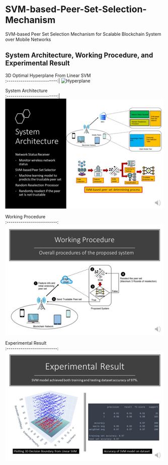 # SVM-based-Peer-Set-Selection-Mechanism
SVM-based Peer Set Selection Mechanism for Scalable Blockchain  System over Mobile Networks

## System Architecture, Working Procedure, and Experimental Result

3D Optimal Hyperplane From Linear SVM                                  
:-------------------------:|
![Hyperplane](https://github.com/sithukaungset/SVM-based-Peer-Set-Selection-Mechanism/blob/master/svm.gif)

System Architecture                                 
:-------------------------:|
![System Architecture](https://github.com/sithukaungset/SVM-based-Peer-Set-Selection-Mechanism/blob/master/Slide5.JPG)

Working Procedure                      
:-------------------------:
![Working Procedure](https://github.com/sithukaungset/SVM-based-Peer-Set-Selection-Mechanism/blob/master/Slide6.JPG)

Experimental Result                              
:-------------------------:
![Experimental Result](https://github.com/sithukaungset/SVM-based-Peer-Set-Selection-Mechanism/blob/master/Slide8.JPG)

